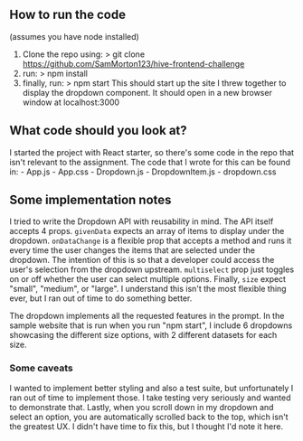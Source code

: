 ## How to run the code
(assumes you have node installed)
1. Clone the repo using: > git clone https://github.com/SamMorton123/hive-frontend-challenge
2. run: > npm install
3. finally, run: > npm start
    This should start up the site I threw together to display the dropdown component. It should open in
    a new browser window at localhost:3000

## What code should you look at?
I started the project with React starter, so there's some code in the repo that isn't relevant to the assignment. The code that I wrote for this can be found in:
    - App.js
    - App.css
    - Dropdown.js
    - DropdownItem.js
    - dropdown.css

## Some implementation notes
I tried to write the Dropdown API with reusability in mind. The API itself accepts 4 props. `givenData` expects an array of items to display under the dropdown. `onDataChange` is a flexible prop that accepts a method and runs it every time the user changes the items that are selected under the dropdown. The intention of this is so that a developer could access the user's selection from the dropdown upstream. `multiselect` prop just toggles on or off whether the user can select multiple options. Finally, `size` expect "small", "medium", or "large". I understand this isn't the most flexible thing ever, but I ran out of time to do something better.

The dropdown implements all the requested features in the prompt. In the sample website that is run when you run "npm start", I include 6 dropdowns showcasing the different size options, with 2 different datasets for each size.

### Some caveats
I wanted to implement better styling and also a test suite, but unfortunately I ran out of time to implement those. I take testing very seriously and wanted to demonstrate that. Lastly, when you scroll down in my dropdown and select an option, you are automatically scrolled back to the top, which isn't the greatest UX. I didn't have time to fix this, but I thought I'd note it here.